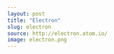 ```yaml
---
layout: post
title: "Electron"
slug: electron
source: http://electron.atom.io/
image: electron.png
---
```

